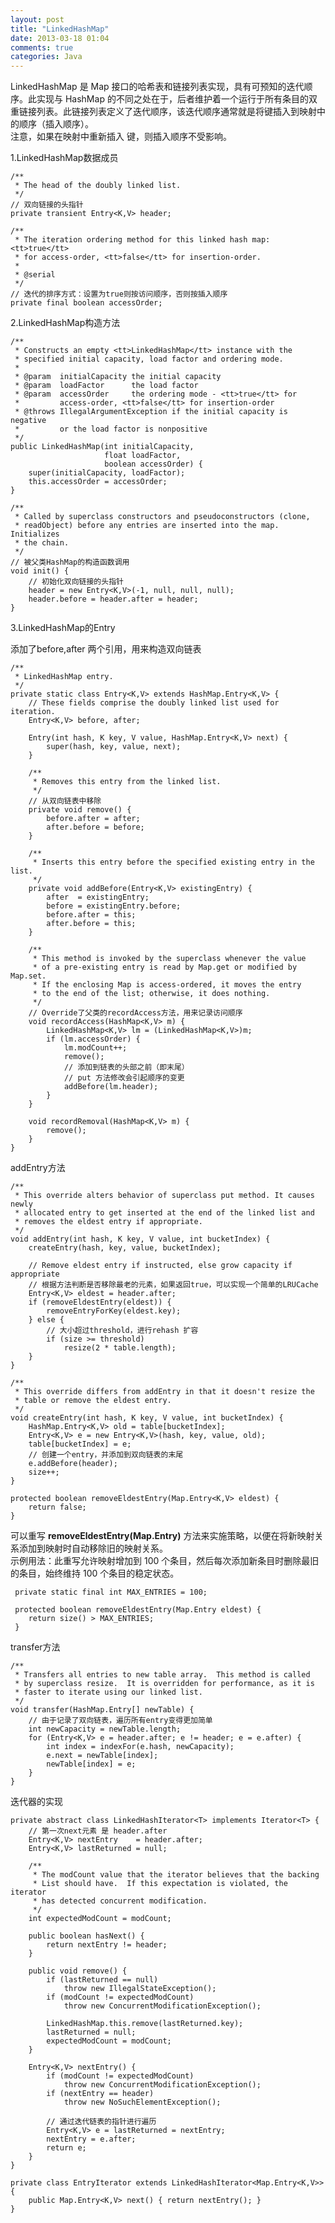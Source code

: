 ```yaml
---
layout: post
title: "LinkedHashMap"
date: 2013-03-18 01:04
comments: true
categories: Java
---
```


LinkedHashMap 是 Map 接口的哈希表和链接列表实现，具有可预知的迭代顺序。此实现与 HashMap 的不同之处在于，后者维护着一个运行于所有条目的双重链接列表。此链接列表定义了迭代顺序，该迭代顺序通常就是将键插入到映射中的顺序（插入顺序）。  
注意，如果在映射中重新插入 键，则插入顺序不受影响。

1.LinkedHashMap数据成员

    /**
     * The head of the doubly linked list.
     */
	// 双向链接的头指针
    private transient Entry<K,V> header;

    /**
     * The iteration ordering method for this linked hash map: <tt>true</tt>
     * for access-order, <tt>false</tt> for insertion-order.
     *
     * @serial
     */
	// 迭代的排序方式：设置为true则按访问顺序，否则按插入顺序
    private final boolean accessOrder;



2.LinkedHashMap构造方法

    /**
     * Constructs an empty <tt>LinkedHashMap</tt> instance with the
     * specified initial capacity, load factor and ordering mode.
     *
     * @param  initialCapacity the initial capacity
     * @param  loadFactor      the load factor
     * @param  accessOrder     the ordering mode - <tt>true</tt> for
     *         access-order, <tt>false</tt> for insertion-order
     * @throws IllegalArgumentException if the initial capacity is negative
     *         or the load factor is nonpositive
     */
    public LinkedHashMap(int initialCapacity,
                         float loadFactor,
                         boolean accessOrder) {
        super(initialCapacity, loadFactor);
        this.accessOrder = accessOrder;
    }

    /**
     * Called by superclass constructors and pseudoconstructors (clone,
     * readObject) before any entries are inserted into the map.  Initializes
     * the chain.
     */
	// 被父类HashMap的构造函数调用
    void init() {
		// 初始化双向链接的头指针
        header = new Entry<K,V>(-1, null, null, null);
        header.before = header.after = header;
    }

3.LinkedHashMap的Entry  

添加了before,after 两个引用，用来构造双向链表

    /**
     * LinkedHashMap entry.
     */
    private static class Entry<K,V> extends HashMap.Entry<K,V> {
        // These fields comprise the doubly linked list used for iteration.
        Entry<K,V> before, after;

        Entry(int hash, K key, V value, HashMap.Entry<K,V> next) {
            super(hash, key, value, next);
        }

        /**
         * Removes this entry from the linked list.
         */
		// 从双向链表中移除
        private void remove() {
            before.after = after;
            after.before = before;
        }

        /**
         * Inserts this entry before the specified existing entry in the list.
         */
        private void addBefore(Entry<K,V> existingEntry) {
            after  = existingEntry;
            before = existingEntry.before;
            before.after = this;
            after.before = this;
        }

        /**
         * This method is invoked by the superclass whenever the value
         * of a pre-existing entry is read by Map.get or modified by Map.set.
         * If the enclosing Map is access-ordered, it moves the entry
         * to the end of the list; otherwise, it does nothing.
         */
		// Override了父类的recordAccess方法，用来记录访问顺序
        void recordAccess(HashMap<K,V> m) {
            LinkedHashMap<K,V> lm = (LinkedHashMap<K,V>)m;
            if (lm.accessOrder) {
                lm.modCount++;
                remove();
				// 添加到链表的头部之前（即末尾）
				// put 方法修改会引起顺序的变更
                addBefore(lm.header);
            }
        }

        void recordRemoval(HashMap<K,V> m) {
            remove();
        }
    }

addEntry方法

    /**
     * This override alters behavior of superclass put method. It causes newly
     * allocated entry to get inserted at the end of the linked list and
     * removes the eldest entry if appropriate.
     */
    void addEntry(int hash, K key, V value, int bucketIndex) {
        createEntry(hash, key, value, bucketIndex);

        // Remove eldest entry if instructed, else grow capacity if appropriate
		// 根据方法判断是否移除最老的元素，如果返回true，可以实现一个简单的LRUCache
        Entry<K,V> eldest = header.after;
        if (removeEldestEntry(eldest)) {
            removeEntryForKey(eldest.key);
        } else {
			// 大小超过threshold，进行rehash 扩容
            if (size >= threshold)
                resize(2 * table.length);
        }
    }

    /**
     * This override differs from addEntry in that it doesn't resize the
     * table or remove the eldest entry.
     */
    void createEntry(int hash, K key, V value, int bucketIndex) {
        HashMap.Entry<K,V> old = table[bucketIndex];
        Entry<K,V> e = new Entry<K,V>(hash, key, value, old);
        table[bucketIndex] = e;
		// 创建一个entry，并添加到双向链表的末尾
        e.addBefore(header);
        size++;
    }

    protected boolean removeEldestEntry(Map.Entry<K,V> eldest) {
        return false;
    }


可以重写 **removeEldestEntry(Map.Entry)** 方法来实施策略，以便在将新映射关系添加到映射时自动移除旧的映射关系。   
示例用法：此重写允许映射增加到 100 个条目，然后每次添加新条目时删除最旧的条目，始终维持 100 个条目的稳定状态。 

     private static final int MAX_ENTRIES = 100;

     protected boolean removeEldestEntry(Map.Entry eldest) {
        return size() > MAX_ENTRIES;
     }


transfer方法


    /**
     * Transfers all entries to new table array.  This method is called
     * by superclass resize.  It is overridden for performance, as it is
     * faster to iterate using our linked list.
     */
    void transfer(HashMap.Entry[] newTable) {
		// 由于记录了双向链表，遍历所有entry变得更加简单
        int newCapacity = newTable.length;
        for (Entry<K,V> e = header.after; e != header; e = e.after) {
            int index = indexFor(e.hash, newCapacity);
            e.next = newTable[index];
            newTable[index] = e;
        }
    }


迭代器的实现 

    private abstract class LinkedHashIterator<T> implements Iterator<T> {
		// 第一次next元素 是 header.after
        Entry<K,V> nextEntry    = header.after;
        Entry<K,V> lastReturned = null;

        /**
         * The modCount value that the iterator believes that the backing
         * List should have.  If this expectation is violated, the iterator
         * has detected concurrent modification.
         */
        int expectedModCount = modCount;

        public boolean hasNext() {
            return nextEntry != header;
        }

        public void remove() {
            if (lastReturned == null)
                throw new IllegalStateException();
            if (modCount != expectedModCount)
                throw new ConcurrentModificationException();

            LinkedHashMap.this.remove(lastReturned.key);
            lastReturned = null;
            expectedModCount = modCount;
        }

        Entry<K,V> nextEntry() {
            if (modCount != expectedModCount)
                throw new ConcurrentModificationException();
            if (nextEntry == header)
                throw new NoSuchElementException();

			// 通过迭代链表的指针进行遍历
            Entry<K,V> e = lastReturned = nextEntry;
            nextEntry = e.after;
            return e;
        }
    }

    private class EntryIterator extends LinkedHashIterator<Map.Entry<K,V>> {
        public Map.Entry<K,V> next() { return nextEntry(); }
    }






